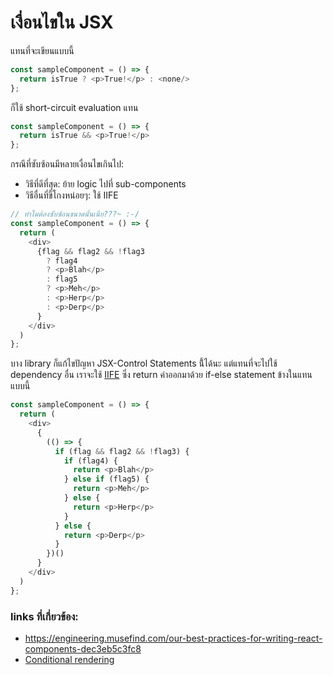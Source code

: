 # เงื่อนไขใน JSX

แทนที่จะเขียนแบบนี้
```javascript
const sampleComponent = () => {
  return isTrue ? <p>True!</p> : <none/>
};
```

ก็ใช้ short-circuit evaluation แทน
```javascript
const sampleComponent = () => {
  return isTrue && <p>True!</p>
};
```
กรณีที่ซับซ้อนมีหลายเงื่อนไขเกินไป:
 - วิธีที่ดีที่สุด: ย้าย logic ไปที่ sub-components
 - วิธีอื่นที่ขี้โกงหน่อยๆ: ใช้ IIFE

```javascript
// ทำไมต้องซับซ้อนขนาดนั้นเนี่ย???~ :-/
const sampleComponent = () => {
  return (
    <div>
      {flag && flag2 && !flag3
        ? flag4
        ? <p>Blah</p>
        : flag5
        ? <p>Meh</p>
        : <p>Herp</p>
        : <p>Derp</p>
      }
    </div>
  )
};
```
บาง library ก็แก้ไขปัญหา JSX-Control Statements นี้้ได้นะ แต่แทนที่จะไปใช้ dependency อื่น เราจะใช้ [IIFE](http://stackoverflow.com/questions/8228281/what-is-the-function-construct-in-javascript) ซึ่ง return ค่าออกมาด้วย if-else statement ข้างในแทนแบบนี้

```javascript
const sampleComponent = () => {
  return (
    <div>
      {
        (() => {
          if (flag && flag2 && !flag3) {
            if (flag4) {
              return <p>Blah</p>
            } else if (flag5) {
              return <p>Meh</p>
            } else {
              return <p>Herp</p>
            }
          } else {
            return <p>Derp</p>
          }
        })()
      }
    </div>
  )
};
```

### links ที่เกี่ยวข้อง:
- https://engineering.musefind.com/our-best-practices-for-writing-react-components-dec3eb5c3fc8
- [Conditional rendering](https://facebook.github.io/react/docs/conditional-rendering.html)



